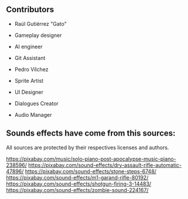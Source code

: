 ## Contributors
- Raúl Gutiérrez "Gato"
 - Gameplay designer
 - AI engineer
 - Git Assistant

- Pedro Vílchez
 - Sprite Artist
 - UI Designer
 - Dialogues Creator
 - Audio Manager

## Sounds effects have come from this sources:

All sources are protected by their respectives licenses and authors.

https://pixabay.com/music/solo-piano-post-apocalypse-music-piano-238596/
https://pixabay.com/sound-effects/dry-assault-rifle-automatic-47896/
https://pixabay.com/sound-effects/stone-steps-6748/
https://pixabay.com/sound-effects/m1-garand-rifle-80192/
https://pixabay.com/sound-effects/shotgun-firing-3-14483/
https://pixabay.com/sound-effects/zombie-sound-224167/
